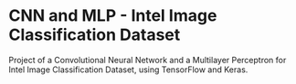 # CNN and MLP - Intel Image Classification Dataset
Project of a Convolutional Neural Network and a Multilayer Perceptron for Intel Image Classification Dataset, using TensorFlow and Keras.
